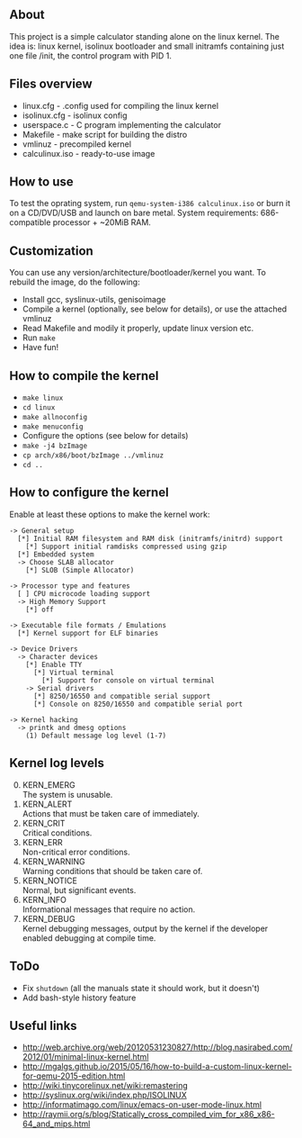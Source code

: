 ## About
This project is a simple calculator standing alone on the linux kernel. The idea is: linux kernel, isolinux bootloader and small initramfs containing just one file /init, the control program with PID 1.

## Files overview
* linux.cfg - .config used for compiling the linux kernel
* isolinux.cfg - isolinux config
* userspace.c - C program implementing the calculator
* Makefile - make script for building the distro
* vmlinuz - precompiled kernel
* calculinux.iso - ready-to-use image

## How to use
To test the oprating system, run `qemu-system-i386 calculinux.iso` or burn it on a CD/DVD/USB and launch on bare metal. System requirements: 686-compatible processor + ~20MiB RAM.

## Customization
You can use any version/architecture/bootloader/kernel you want.
To rebuild the image, do the following:
* Install gcc, syslinux-utils, genisoimage
* Compile a kernel (optionally, see below for details), or use the attached vmlinuz
* Read Makefile and modily it properly, update linux version etc.
* Run `make`
* Have fun!

## How to compile the kernel
* `make linux`
* `cd linux`
* `make allnoconfig`
* `make menuconfig`
* Configure the options (see below for details)
* `make -j4 bzImage`
* `cp arch/x86/boot/bzImage ../vmlinuz`
* `cd ..`

## How to configure the kernel
Enable at least these options to make the kernel work:
```
-> General setup  
  [*] Initial RAM filesystem and RAM disk (initramfs/initrd) support
    [*] Support initial ramdisks compressed using gzip
  [*] Embedded system
  -> Choose SLAB allocator
    [*] SLOB (Simple Allocator)

-> Processor type and features
  [ ] CPU microcode loading support
  -> High Memory Support
    [*] off

-> Executable file formats / Emulations
  [*] Kernel support for ELF binaries

-> Device Drivers
  -> Character devices
    [*] Enable TTY
      [*] Virtual terminal
        [*] Support for console on virtual terminal
    -> Serial drivers
      [*] 8250/16550 and compatible serial support
      [*] Console on 8250/16550 and compatible serial port

-> Kernel hacking
  -> printk and dmesg options
    (1) Default message log level (1-7)
```

## Kernel log levels
0. KERN_EMERG  
The system is unusable.
1. KERN_ALERT  
Actions that must be taken care of immediately.
2. KERN_CRIT  
Critical conditions.
3. KERN_ERR  
Non-critical error conditions.
4. KERN_WARNING  
Warning conditions that should be taken care of.
5. KERN_NOTICE  
Normal, but significant events.
6. KERN_INFO  
Informational messages that require no action.
7. KERN_DEBUG  
Kernel debugging messages, output by the kernel
if the developer enabled debugging at compile time.

## ToDo
* Fix `shutdown` (all the manuals state it should work, but it doesn't)
* Add bash-style history feature

## Useful links
* http://web.archive.org/web/20120531230827/http://blog.nasirabed.com/2012/01/minimal-linux-kernel.html
* http://mgalgs.github.io/2015/05/16/how-to-build-a-custom-linux-kernel-for-qemu-2015-edition.html
* http://wiki.tinycorelinux.net/wiki:remastering
* http://syslinux.org/wiki/index.php/ISOLINUX
* http://informatimago.com/linux/emacs-on-user-mode-linux.html
* http://raymii.org/s/blog/Statically_cross_compiled_vim_for_x86_x86-64_and_mips.html
